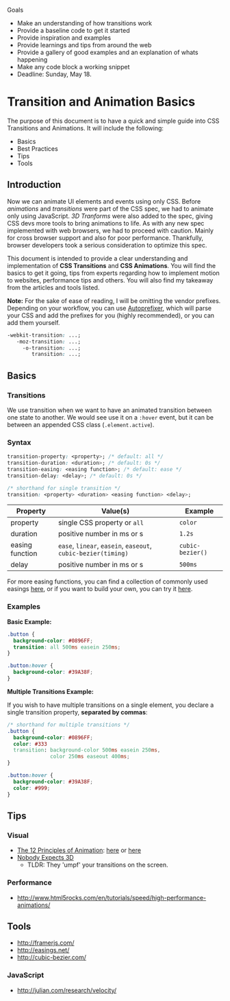 Goals
* Make an understanding of how transitions work
* Provide a baseline code to get it started
* Provide inspiration and examples
* Provide learnings and tips from around the web
* Provide a gallery of good examples and an explanation of whats happening
* Make any code block a working snippet
* Deadline: Sunday, May 18.

# Transition and Animation Basics

The purpose of this document is to have a quick and simple guide into
CSS Transitions and Animations. It will include the following:

* Basics
* Best Practices
* Tips
* Tools


## Introduction
Now we can animate UI elements and events using only CSS. Before *animations* and
*transitions* were part of the CSS spec, we had to animate only using JavaScript.
*3D Tranforms* were also added to the spec, giving CSS devs more tools to bring
animations to life. As with any new spec implemented with web browsers, we had
to proceed with caution. Mainly for cross browser support and also for poor performance.
Thankfully, browser developers took a serious consideration to optimize this spec.

This document is intended to provide a clear understanding and implementation of
**CSS Transitions** and **CSS Animations**. You will find the basics to get it going,
tips from experts regarding how to implement motion to websites, performance tips
and others. You will also find my takeaway from the articles and tools listed.

**Note:** For the sake of ease of reading, I will be omitting the vendor prefixes.
Depending on your workflow, you can use [Autoprefixer](https://github.com/ai/autoprefixer),
which will parse your CSS and add the prefixes for you (highly recommended), or you
can add them yourself.

```css
-webkit-transition: ...;
   -moz-transition: ...;
     -o-transition: ...;
        transition: ...;
```

## Basics

### Transitions
We use transition when we want to have an animated transition between one state to
another. We would see use it on a `:hover` event, but it can be between an
appended CSS class (`.element.active`).

### Syntax

```css
transition-property: <property>; /* default: all */
transition-duration: <duration>; /* default: 0s */
transition-easing: <easing function>; /* default: ease */
transition-delay: <delay>; /* default: 0s */

/* shorthand for single transition */
transition: <property> <duration> <easing function> <delay>;
```

| Property        | Value(s)                                                      | Example          |
| --------------- | ------------------------------------------------------------- | ---------------- |
| property        | single CSS property or `all`                                  | `color`          |
| duration        | positive number in ms or s                                    | `1.2s`           |
| easing function | `ease`, `linear`, `easein`, `easeout`, `cubic-bezier(timing)` | `cubic-bezier()` |
| delay           | positive number in ms or s                                    | `500ms`          |

For more easing functions, you can find a collection of commonly used easings [here](http://easings.net/), or if
you want to build your own, you can try it [here](http://cubic-bezier.com/).

### Examples

**Basic Example:**

```css
.button {
  background-color: #0896FF;
  transition: all 500ms easein 250ms;
}

.button:hover {
  background-color: #39A38F;
}
```

**Multiple Transitions Example:**

If you wish to have multiple transitions on a single element, you declare a single
transition property, **separated by commas**:

```css
/* shorthand for multiple transitions */
.button {
  background-color: #0896FF;
  color: #333
  transition: background-color 500ms easein 250ms,
              color 250ms easeout 400ms;
}

.button:hover {
  background-color: #39A38F;
  color: #999;
}
```

## Tips
### Visual
* [The 12 Principles of Animation](http://www.subtraction.com/2014/05/04/the-12-principles-of-animation/): [here](https://vimeo.com/93206523) or [here](http://the12principles.tumblr.com/)
* [Nobody Expects 3D](http://aerotwist.com/tutorials/protip-nobody-expects-3d/)
  * TLDR: They 'umpf' your transitions on the screen.

### Performance
* <http://www.html5rocks.com/en/tutorials/speed/high-performance-animations/>

## Tools
* <http://framerjs.com/>
* <http://easings.net/>
* <http://cubic-bezier.com/>

### JavaScript
* <http://julian.com/research/velocity/>